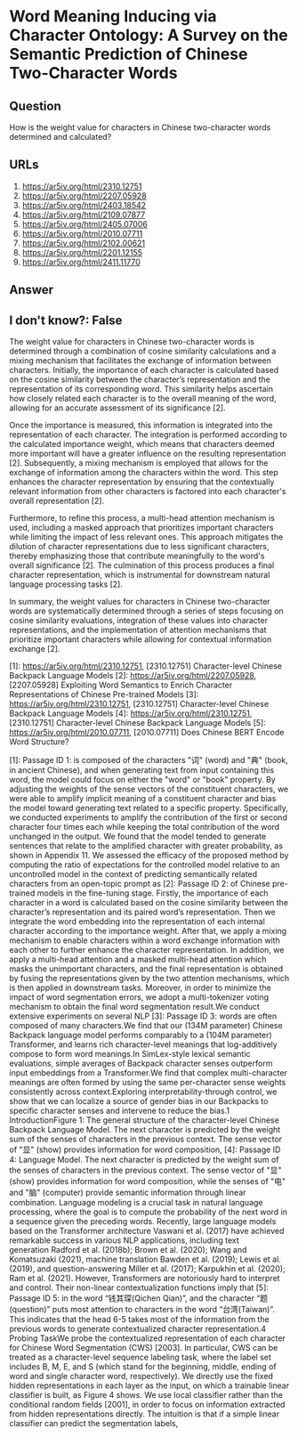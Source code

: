 # Word Meaning Inducing via Character Ontology: A Survey on the Semantic Prediction of Chinese Two-Character Words

## Question

How is the weight value for characters in Chinese two-character words determined and calculated?

## URLs

1. https://ar5iv.org/html/2310.12751
2. https://ar5iv.org/html/2207.05928
3. https://ar5iv.org/html/2403.18542
4. https://ar5iv.org/html/2109.07877
5. https://ar5iv.org/html/2405.07006
6. https://ar5iv.org/html/2010.07711
7. https://ar5iv.org/html/2102.00621
8. https://ar5iv.org/html/2201.12155
9. https://ar5iv.org/html/2411.11770

## Answer

## I don't know?: False

The weight value for characters in Chinese two-character words is determined through a combination of cosine similarity calculations and a mixing mechanism that facilitates the exchange of information between characters. Initially, the importance of each character is calculated based on the cosine similarity between the character’s representation and the representation of its corresponding word. This similarity helps ascertain how closely related each character is to the overall meaning of the word, allowing for an accurate assessment of its significance [2].

Once the importance is measured, this information is integrated into the representation of each character. The integration is performed according to the calculated importance weight, which means that characters deemed more important will have a greater influence on the resulting representation [2]. Subsequently, a mixing mechanism is employed that allows for the exchange of information among the characters within the word. This step enhances the character representation by ensuring that the contextually relevant information from other characters is factored into each character's overall representation [2].

Furthermore, to refine this process, a multi-head attention mechanism is used, including a masked approach that prioritizes important characters while limiting the impact of less relevant ones. This approach mitigates the dilution of character representations due to less significant characters, thereby emphasizing those that contribute meaningfully to the word's overall significance [2]. The culmination of this process produces a final character representation, which is instrumental for downstream natural language processing tasks [2].

In summary, the weight values for characters in Chinese two-character words are systematically determined through a series of steps focusing on cosine similarity evaluations, integration of these values into character representations, and the implementation of attention mechanisms that prioritize important characters while allowing for contextual information exchange [2].

[1]: https://ar5iv.org/html/2310.12751, [2310.12751] Character-level Chinese Backpack Language Models
[2]: https://ar5iv.org/html/2207.05928, [2207.05928] Exploiting Word Semantics to Enrich Character Representations of Chinese Pre-trained Models
[3]: https://ar5iv.org/html/2310.12751, [2310.12751] Character-level Chinese Backpack Language Models
[4]: https://ar5iv.org/html/2310.12751, [2310.12751] Character-level Chinese Backpack Language Models
[5]: https://ar5iv.org/html/2010.07711, [2010.07711] Does Chinese BERT Encode Word Structure?

[1]: Passage ID 1: is composed of the characters "词" (word) and "典" (book, in ancient Chinese), and when generating text from input containing this word, the model could focus on either the "word" or "book" property. By adjusting the weights of the sense vectors of the constituent characters, we were able to amplify implicit meaning of a constituent character and bias the model toward generating text related to a specific property. Specifically, we conducted experiments to amplify the contribution of the first or second character four times each while keeping the total contribution of the word unchanged in the output. We found that the model tended to generate sentences that relate to the amplified character with greater probability, as shown in Appendix 11. We assessed the efficacy of the proposed method by computing the ratio of expectations for the controlled model relative to an uncontrolled model in the context of predicting semantically related characters from an open-topic prompt as
[2]: Passage ID 2: of Chinese pre-trained models in the fine-tuning stage. Firstly, the importance of each character in a word is calculated based on the cosine similarity between the character’s representation and its paired word’s representation. Then we integrate the word embedding into the representation of each internal character according to the importance weight. After that, we apply a mixing mechanism to enable characters within a word exchange information with each other to further enhance the character representation. In addition, we apply a multi-head attention and a masked multi-head attention which masks the unimportant characters, and the final representation is obtained by fusing the representations given by the two attention mechanisms, which is then applied in downstream tasks. Moreover, in order to minimize the impact of word segmentation errors, we adopt a multi-tokenizer voting mechanism to obtain the final word segmentation result.We conduct extensive experiments on several NLP
[3]: Passage ID 3: words are often composed of many characters.We find that our (134M parameter) Chinese Backpack language model performs comparably to a (104M parameter) Transformer, and learns rich character-level meanings that log-additively compose to form word meanings.In SimLex-style lexical semantic evaluations, simple averages of Backpack character senses outperform input embeddings from a Transformer.We find that complex multi-character meanings are often formed by using the same per-character sense weights consistently across context.Exploring interpretability-through control, we show that we can localize a source of gender bias in our Backpacks to specific character senses and intervene to reduce the bias.1 IntroductionFigure 1: The general structure of the character-level Chinese Backpack Language Model. The next character is predicted by the weight sum of the senses of characters in the previous context. The sense vector of "显" (show) provides information for word composition,
[4]: Passage ID 4: Language Model. The next character is predicted by the weight sum of the senses of characters in the previous context. The sense vector of "显" (show) provides information for word composition, while the senses of "电" and "脑" (computer) provide semantic information through linear combination. Language modeling is a crucial task in natural language processing, where the goal is to compute the probability of the next word in a sequence given the preceding words. Recently, large language models based on the Transformer architecture Vaswani et al. (2017) have achieved remarkable success in various NLP applications, including text generation Radford et al. (2018b); Brown et al. (2020); Wang and Komatsuzaki (2021), machine translation Bawden et al. (2019); Lewis et al. (2019), and question-answering Miller et al. (2017); Karpukhin et al. (2020); Ram et al. (2021). However, Transformers are notoriously hard to interpret and control. Their non-linear contextualization functions imply that
[5]: Passage ID 5: in the word “钱其琛(Qichen Qian)”, and the character “题(question)” puts most attention to characters in the word “台湾(Taiwan)”. This indicates that the head 6-5 takes most of the information from the previous words to generate contextualized character representation.4 Probing TaskWe probe the contextualized representation of each character for Chinese Word Segmentation (CWS) [2003]. In particular, CWS can be treated as a character-level sequence labeling task, where the label set includes B, M, E, and S (which stand for the beginning, middle, ending of word and single character word, respectively). We directly use the fixed hidden representations in each layer as the input, on which a trainable linear classifier is built, as Figure 4 shows. We use local classifier rather than the conditional random fields [2001], in order to focus on information extracted from hidden representations directly. The intuition is that if a simple linear classifier can predict the segmentation labels,